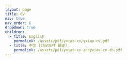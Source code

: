 ```yaml
---
layout: page
title: CV
nav: true
nav_order: 6
dropdown: true
children:
  - title: English
    permalink: /assets/pdf/yxiao-cv/yxiao-cv.pdf
  - title: 中文 (ChatGPT 翻译)
    permalink: /assets/pdf/yxiao-cv-zh/yxiao-cv-zh.pdf
---
```

